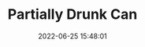 ---
layout: post
title: Partially Drunk Can
description: <p>Oil on Wood, 2020, 32x48cm</p>
date: 2022-06-25 15:48:01
hiQualPath: https://cdn.shopify.com/s/files/1/0651/6591/8451/products/photo_2022-06-25_15-48-19.jpg?v=1656168509
loQualPath: https://cdn.shopify.com/s/files/1/0651/6591/8451/products/photo_2022-06-25_15-48-19.jpg?v=1656168509
productId: 42908778397939
---